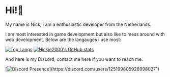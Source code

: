 # Hi!👋
My name is Nick, i am a enthusiastic developer from the Netherlands.

I am most interested in game development but also like to mess around with web development.
Below are the langauges i use most:

[![Top Langs](https://github-readme-stats.vercel.app/api/top-langs/?username=nickje2000&layout=donut&theme=radical)](https://github.com/anuraghazra/github-readme-stats) [![Nickje2000's GitHub stats](https://github-readme-stats.vercel.app/api?username=nickje2000&show_icons=true&theme=radical)](https://github.com/anuraghazra/github-readme-stats)

And here is my Discord, contact me here if you want to reach me.

[![Discord Presence](https://lanyard-profile-readme.vercel.app/api/1251998059269980271?theme=dark&bg=7a0c82&hideBadges=false&animated=false&showDisplayName=true&borderRadius=30px&idleMessage=Not%20doing%20anything%20interesting...)](https://discord.com/users/1251998059269980271)
